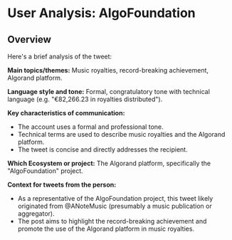 # User Analysis: AlgoFoundation

## Overview

Here's a brief analysis of the tweet:

**Main topics/themes:**
Music royalties, record-breaking achievement, Algorand platform.

**Language style and tone:** Formal, congratulatory tone with technical language (e.g. "€82,266.23 in royalties distributed").

**Key characteristics of communication:**

* The account uses a formal and professional tone.
* Technical terms are used to describe music royalties and the Algorand platform.
* The tweet is concise and directly addresses the recipient.

**Which Ecosystem or project:**
The Algorand platform, specifically the "AlgoFoundation" project.

**Context for tweets from the person:**

* As a representative of the AlgoFoundation project, this tweet likely originated from @ANoteMusic (presumably a music publication or aggregator).
* The post aims to highlight the record-breaking achievement and promote the use of the Algorand platform in music royalties.